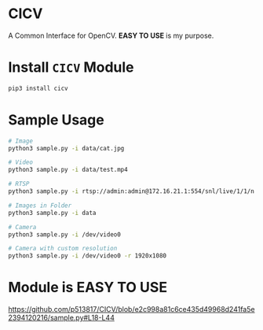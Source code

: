 # CICV
A Common Interface for OpenCV. **EASY TO USE** is my purpose.

# Install `CICV` Module
```bash
pip3 install cicv
```

# Sample Usage
```bash
# Image
python3 sample.py -i data/cat.jpg

# Video
python3 sample.py -i data/test.mp4

# RTSP
python3 sample.py -i rtsp://admin:admin@172.16.21.1:554/snl/live/1/1/n

# Images in Folder 
python3 sample.py -i data

# Camera
python3 sample.py -i /dev/video0

# Camera with custom resolution
python3 sample.py -i /dev/video0 -r 1920x1080

```

# Module is EASY TO USE
https://github.com/p513817/CICV/blob/e2c998a81c6ce435d49968d241fa5e2394120216/sample.py#L18-L44
